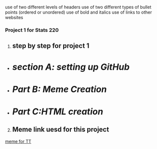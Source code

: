 use of two different levels of headers
use of two different types of bullet points (ordered or unordered)
use of bold and italics
use of links to other websites
### **Project 1 for Stats 220**

1. ## step by step for project 1
   
*  # *section A: setting up GitHub*
*  # *Part B: Meme Creation*
*  # *Part C:HTML creation*

2. ## Meme link uesd for this project
[meme for TT](https://www.notion.so/image/https%3A%2F%2Fprod-files-secure.s3.us-west-2.amazonaws.com%2Fea456fc4-1fd1-4a1a-a66b-e8735f791e06%2F955d5ed8-8165-4fc2-a86c-d35eab84392d%2F9fc7fb4b5c2782fdb6b4632eecb457e6.jpeg?table=block&id=725e8c93-3a33-4f03-8f41-01d2b151988e&spaceId=ea456fc4-1fd1-4a1a-a66b-e8735f791e06&width=2000&userId=fd91cc9f-5ac2-4038-806e-13edd4c0851f&cache=v2)

